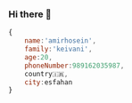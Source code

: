 ### Hi there 👋

```javascript
{
    name:'amirhosein',
    family:'keivani',
    age:20,
    phoneNumber:989162035987,
    country🇮🇷,
    city:esfahan
}
```
